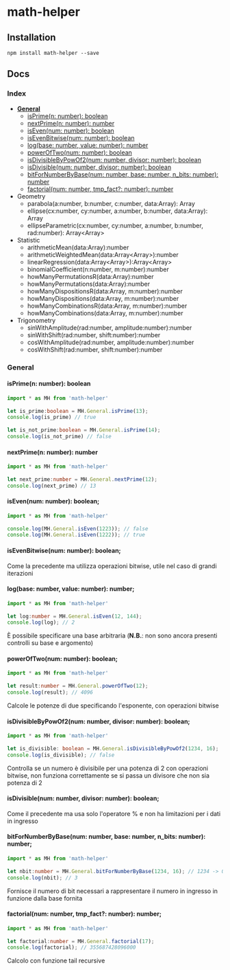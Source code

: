 # math-helper

## Installation
```
npm install math-helper --save
```
    
## Docs

### Index
* [**General**](#general)
    * [isPrime(n: number): boolean](#isPrime)
    * [nextPrime(n: number): number](#nextPrime)
    * [isEven(num: number): boolean](#isEven)
    * [isEvenBitwise(num: number): boolean](#isEvenBitwise)
    * [log(base: number, value: number): number](#log)
    * [powerOfTwo(num: number): boolean](#powerOfTwo)
    * [isDivisibleByPowOf2(num: number, divisor: number): boolean](#isDivisibleByPowOf2)
    * [isDivisible(num: number, divisor: number): boolean](#isDivisible)
    * [bitForNumberByBase(num: number, base: number, n_bits: number): number](#bitForNumberByBase)
    * [factorial(num: number, tmp_fact?: number): number](#factorial)
* Geometry
    * parabola(a:number, b:number, c:number, data:Array<number>): Array<number>
    * ellipse(cx:number, cy:number, a:number, b:number, data:Array<number>): Array<number>
    * ellipseParametric(cx:number, cy:number, a:number, b:number, rad:number): Array<Array<number>>
* Statistic
    * arithmeticMean(data:Array<number>):number
    * arithmeticWeightedMean(data:Array<Array<number>>):number
    * linearRegression(data:Array<Array<number>>):Array<Array<number>>
    * binomialCoefficient(n:number, m:number):number
    * howManyPermutationsR(data:Array<any>):number
    * howManyPermutations(data:Array<any>):number
    * howManyDispositionsR(data:Array<any>, m:number):number
    * howManyDispositions(data:Array<any>, m:number):number
    * howManyCombinationsR(data:Array<any>, m:number):number
    * howManyCombinations(data:Array<any>, m:number):number
* Trigonometry
    * sinWithAmplitude(rad:number, amplitude:number):number
    * sinWithShift(rad:number, shift:number):number
    * cosWithAmplitude(rad:number, amplitude:number):number
    * cosWithShift(rad:number, shift:number):number

### General <a name="general"></a>

#### isPrime(n: number): boolean <a name="isPrime"></a>
```Typescript
import * as MH from 'math-helper'
 
let is_prime:boolean = MH.General.isPrime(13);
console.log(is_prime) // true
 
let is_not_prime:boolean = MH.General.isPrime(14);    
console.log(is_not_prime) // false
```

#### nextPrime(n: number): number
```Typescript
import * as MH from 'math-helper'
 
let next_prime:number = MH.General.nextPrime(12);
console.log(next_prime) // 13
```
    
#### isEven(num: number): boolean;
```Typescript
import * as MH from 'math-helper'
 
console.log(MH.General.isEven(1223)); // false
console.log(MH.General.isEven(1222)); // true
```
    
#### isEvenBitwise(num: number): boolean;
Come la precedente ma utilizza operazioni bitwise, utile nel caso di grandi iterazioni

#### log(base: number, value: number): number;
```Typescript
import * as MH from 'math-helper'
 
let log:number = MH.General.isEven(12, 144);
console.log(log); // 2
```
È possibile specificare una base arbitraria (**N.B.**: non sono ancora presenti controlli su base e argomento)

#### powerOfTwo(num: number): boolean;
```Typescript
import * as MH from 'math-helper'
 
let result:number = MH.General.powerOfTwo(12); 
console.log(result); // 4096
```
Calcole le potenze di due specificando l'esponente, con operazioni bitwise

#### isDivisibleByPowOf2(num: number, divisor: number): boolean;
```Typescript
import * as MH from 'math-helper'
 
let is_divisible: boolean = MH.General.isDivisibleByPowOf2(1234, 16);
console.log(is_divisible); // false
```
Controlla se un numero è divisibile per una potenza di 2 con operazioni bitwise, non funziona correttamente se si passa un divisore che non sia potenza di 2

#### isDivisible(num: number, divisor: number): boolean;
Come il precedente ma usa solo l'operatore % e non ha limitazioni per i dati in ingresso

#### bitForNumberByBase(num: number, base: number, n_bits: number): number;
```Typescript
import * as MH from 'math-helper'
 
let nbit:number = MH.General.bitForNumberByBase(1234, 16); // 1234 -> 0x4D2
console.log(nbit); // 3
```
Fornisce il numero di bit necessari a rappresentare il numero in ingresso in funzione dalla base fornita

#### factorial(num: number, tmp_fact?: number): number; <a name="factorial"></a>
```Typescript
import * as MH from 'math-helper'
 
let factorial:number = MH.General.factorial(17);
console.log(factorial); // 355687428096000
```
Calcolo con funzione tail recursive